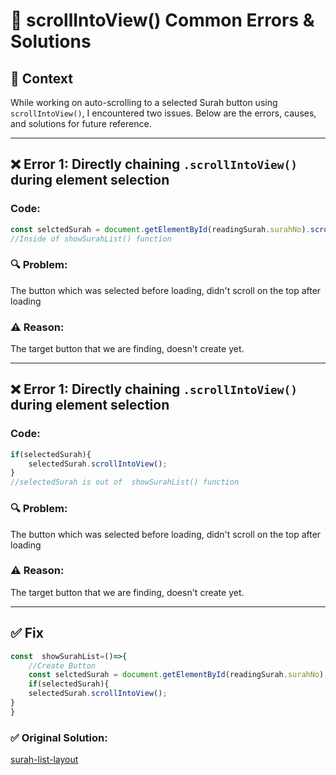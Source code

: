# 🚫 scrollIntoView() Common Errors & Solutions

## 🧠 Context
While working on auto-scrolling to a selected Surah button using `scrollIntoView()`, I encountered two issues. Below are the errors, causes, and solutions for future reference.

---

## ❌ Error 1: Directly chaining `.scrollIntoView()` during element selection

### Code:
```js
const selctedSurah = document.getElementById(readingSurah.surahNo).scrollIntoView();
//Inside of showSurahList() function
```
### 🔍 Problem:
The button which was selected before loading, didn't scroll on the top after loading
### ⚠️ Reason:
The target button that we are finding, doesn't create yet.

------------------------------------------------------------------------
## ❌ Error 1: Directly chaining `.scrollIntoView()` during element selection

### Code:
```js
if(selectedSurah){
    selectedSurah.scrollIntoView();
}
//selectedSurah is out of  showSurahList() function
```
### 🔍 Problem:
The button which was selected before loading, didn't scroll on the top after loading
### ⚠️ Reason:
The target button that we are finding, doesn't create yet.

------------------------------------------------------------------------
## ✅ Fix
```js
const  showSurahList=()=>{
    //Create Button
    const selctedSurah = document.getElementById(readingSurah.surahNo);
    if(selectedSurah){
    selectedSurah.scrollIntoView();
}
}

```
### ✅ Original Solution:
[surah-list-layout](../../JS/aside/surah-list-layout.js)